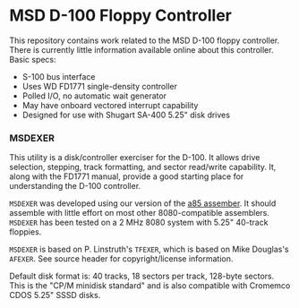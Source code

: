 MSD D-100 Floppy Controller
===========================

This repository contains work related to the MSD D-100 floppy controller. There is currently little information available online about this controller. Basic specs:

* S-100 bus interface
* Uses WD FD1771 single-density controller
* Polled I/O, no automatic wait generator
* May have onboard vectored interrupt capability
* Designed for use with Shugart SA-400 5.25" disk drives

### MSDEXER

This utility is a disk/controller exerciser for the D-100. It allows drive selection, stepping, track formatting, and sector read/write capability. It, along with the FD1771 manual, provide a good starting place for understanding the D-100 controller.

`MSDEXER` was developed using our version of the [a85 assember](https://github.com/glitchwrks/a85). It should assemble with little effort on most other 8080-compatible assemblers. `MSDEXER` has been tested on a 2 MHz 8080 system with 5.25" 40-track floppies.

`MSDEXER` is based on P. Linstruth's `TFEXER`, which is based on Mike Douglas's `AFEXER`. See source header for copyright/license information.

Default disk format is: 40 tracks, 18 sectors per track, 128-byte sectors. This is the "CP/M minidisk standard" and is also compatible with Cromemco CDOS 5.25" SSSD disks.
